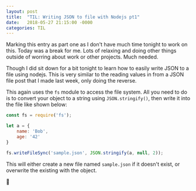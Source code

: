 ```yaml
---
layout: post
title:  "TIL: Writing JSON to file with Nodejs pt1"
date:   2018-05-27 21:15:00 -0000
categories: TIL
---
```

Marking this entry as part one as I don't have much time tonight to work on this. Today was a break for me. Lots of relaxing and doing other things outside of worring about work or other projects. Much needed.

Though I did sit down for a bit tonight to learn how to easily write JSON to a file using nodejs. This is very similar to the reading values in from a JSON file post that I made last week, only doing the reverse.

This again uses the `fs` module to access the file system. All you need to do is to convert your object to a string using `JSON.stringify()`, then write it into the file like shown below:

```js
const fs = require('fs');

let a = {
    name: 'Bob',
    age: '42'
}

fs.writeFileSync('sample.json', JSON.stringify(a, null, 2));
```

This will either create a new file named `sample.json` if it doesn't exist, or overwrite the existing with the object.

💚